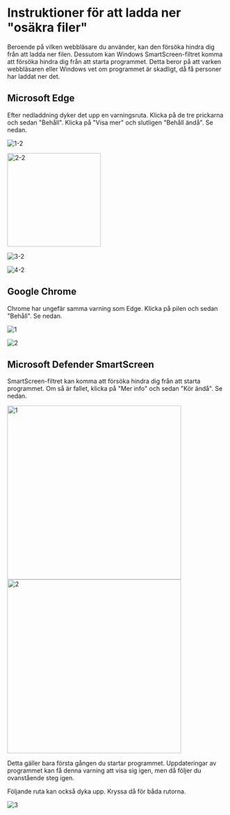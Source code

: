 # Instruktioner för att ladda ner "osäkra filer"

Beroende på vilken webbläsare du använder, kan den försöka hindra dig från att ladda ner filen. Dessutom kan Windows SmartScreen-filtret komma att försöka hindra dig från att starta programmet. 
Detta beror på att varken webbläsaren eller Windows vet om programmet är skadligt, då få personer har laddat ner det.

## Microsoft Edge
Efter nedladdning dyker det upp en varningsruta. Klicka på de tre prickarna och sedan "Behåll". Klicka på "Visa mer" och slutligen "Behåll ändå". Se nedan.

![1-2](https://user-images.githubusercontent.com/90912016/167441715-0e73c9fb-e050-4e20-a758-98e8df538334.png)

<img width="215" alt="2-2" src="https://user-images.githubusercontent.com/90912016/167441238-e7852432-26f4-496f-b055-c59cef18d387.png">

![3-2](https://user-images.githubusercontent.com/90912016/167441274-3204bd19-c1c2-4801-ab41-7a5d9f36c038.png)

![4-2](https://user-images.githubusercontent.com/90912016/167441311-cdfcca4b-5ea6-4339-a9a6-acc67f9b190e.png)

## Google Chrome
Chrome har ungefär samma varning som Edge. Klicka på pilen och sedan "Behåll". Se nedan.

![1](https://user-images.githubusercontent.com/90912016/170245635-6d00d90b-0f17-4e52-8e09-fcb10ca4e0b0.png)

![2](https://user-images.githubusercontent.com/90912016/170245648-5e8b40e7-e306-48b2-80cd-2790b6a7f518.png)

## Microsoft Defender SmartScreen
SmartScreen-filtret kan komma att försöka hindra dig från att starta programmet. Om så är fallet, klicka på "Mer info" och sedan "Kör ändå". Se nedan.

<img width="400" alt="1" src="https://user-images.githubusercontent.com/90912016/167441943-38819513-487c-4ad9-8c68-aeeb8c726d5f.png">

<img width="400" alt="2" src="https://user-images.githubusercontent.com/90912016/167441982-e2fd980f-8306-443e-97d1-efd8284a7c6c.png">

Detta gäller bara första gången du startar programmet. Uppdateringar av programmet kan få denna varning att visa sig igen, men då följer du ovanstående steg igen.

Följande ruta kan också dyka upp. Kryssa då för båda rutorna.

![3](https://user-images.githubusercontent.com/90912016/171603163-3838a2eb-62bb-47d9-a78c-956276321cbe.png)

